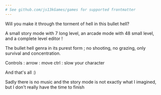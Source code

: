 ```yaml
---
# See github.com/js13kGames/games for supported frontmatter
---
```

Will you make it through the torment of hell in this bullet hell?

A small story mode with 7 long level, an arcade mode with 48 small level, and a complete level editor !

The bullet hell genra in its purest form ; no shooting, no grazing, only survival and concentration.

Controls : 
arrow : move
ctrl : slow your character

And that's all :)

Sadly there is no music and the story mode is not exactly what I imagined, but I don't really have the time to finish